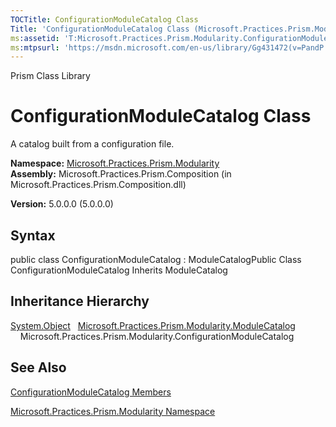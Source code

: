 ```yaml
---
TOCTitle: ConfigurationModuleCatalog Class
Title: 'ConfigurationModuleCatalog Class (Microsoft.Practices.Prism.Modularity)'
ms:assetid: 'T:Microsoft.Practices.Prism.Modularity.ConfigurationModuleCatalog'
ms:mtpsurl: 'https://msdn.microsoft.com/en-us/library/Gg431472(v=PandP.50)'
---
```


Prism Class Library

ConfigurationModuleCatalog Class
================================

A catalog built from a configuration file.

**Namespace:** [Microsoft.Practices.Prism.Modularity](https://msdn.microsoft.com/library/microsoft.practices.prism.modularity)
**Assembly:** Microsoft.Practices.Prism.Composition (in Microsoft.Practices.Prism.Composition.dll)

**Version:** 5.0.0.0 (5.0.0.0)

## Syntax


public class ConfigurationModuleCatalog : ModuleCatalogPublic Class ConfigurationModuleCatalog Inherits ModuleCatalog

Inheritance Hierarchy
---------------------

<span id="familyToggle"></span>[System.Object](http://msdn.microsoft.com/en-us/library/e5kfa45b)
  [Microsoft.Practices.Prism.Modularity.ModuleCatalog](https://msdn.microsoft.com/library/microsoft.practices.prism.modularity.modulecatalog)
    Microsoft.Practices.Prism.Modularity.ConfigurationModuleCatalog

See Also
--------


[ConfigurationModuleCatalog Members](https://msdn.microsoft.com/allmembers.t:microsoft.practices.prism.modularity.configurationmodulecatalog)

[Microsoft.Practices.Prism.Modularity Namespace](https://msdn.microsoft.com/library/microsoft.practices.prism.modularity)
